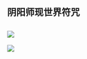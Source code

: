 ## 阴阳师现世界符咒

![](http://upload.chinaz.com/2017/0122/6362069759779830934384946.jpeg)
---
![](http://upload.chinaz.com/2017/0122/6362069759779830934384946.jpeg)
